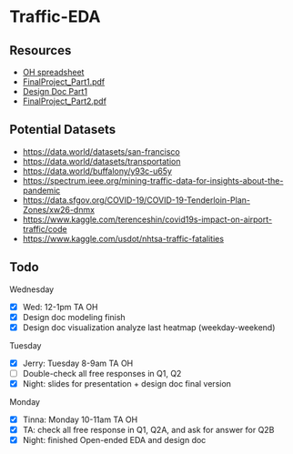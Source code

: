 # Traffic-EDA
## Resources
* [OH spreadsheet](https://docs.google.com/spreadsheets/d/1GNjqyQf9h92BSQNSVN8THfz4-NlP8rZxjYrtxuu_Xqk/edit#gid=0)
* [FinalProject_Part1.pdf](https://github.com/JerryPan2718/Traffic-EDA/files/7556643/FinalProject_Part1.pdf)
* [Design Doc Part1](https://docs.google.com/document/d/1P9ORiJ3FKfwQYMKVasinjspX4qiJ11-HqxWSwdcT7Gg/edit)
* [FinalProject_Part2.pdf](https://github.com/JerryPan2718/Traffic-EDA/files/7598685/FinalProject_Part2.pdf)

## Potential Datasets
* https://data.world/datasets/san-francisco
* https://data.world/datasets/transportation
* https://data.world/buffalony/y93c-u65y
* https://spectrum.ieee.org/mining-traffic-data-for-insights-about-the-pandemic
* https://data.sfgov.org/COVID-19/COVID-19-Tenderloin-Plan-Zones/xw26-dnmx
* https://www.kaggle.com/terenceshin/covid19s-impact-on-airport-traffic/code
* https://www.kaggle.com/usdot/nhtsa-traffic-fatalities

## Todo
Wednesday
- [x] Wed: 12-1pm TA OH
- [x] Design doc modeling finish
- [x] Design doc visualization analyze last heatmap (weekday-weekend)

Tuesday
- [x] Jerry: Tuesday 8-9am TA OH
- [ ] Double-check all free responses in Q1, Q2
- [x] Night: slides for presentation + design doc final version

Monday
- [x] Tinna: Monday 10-11am TA OH
- [x] TA: check all free response in Q1,  Q2A, and ask for answer for Q2B
- [x] Night: finished Open-ended EDA and design doc
